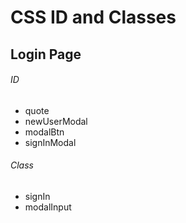 # CSS ID and Classes

## Login Page

###### ID

- quote
- newUserModal
- modalBtn
- signInModal

###### Class

- signIn
- modalInput 